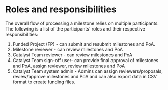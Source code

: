 # **Roles and responsibilities**
The overall flow of processing a milestone relies on multiple participants. The following is a list of the participants' roles and their respective responsibilities:
1. Funded Project (FP) -  can submit and resubmit milestones and PoA.
2. Milestone reviewer - can review milestones and PoA
3. Catalyst Team reviewer - can review milestones and PoA
4. Catalyst Team sign-off user- can provide final approval of milestones and PoA, assign reviewer, review milestones and PoA
5. Catalyst Team system admin - Admins can assign reviewers/proposals, review/approve milestones and PoA and can also export data in CSV format to create funding files.
